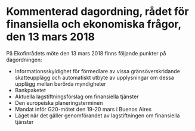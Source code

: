 # Kommenterad dagordning, rådet för finansiella och ekonomiska frågor, den 13 mars 2018

På Ekofinrådets möte den 13 mars 2018 finns följande punkter på dagordningen:

* Informationsskyldighet för förmedlare av vissa gränsöverskridande skatteupplägg och automatiskt utbyte av upplysningar om dessa upplägg mellan berörda myndigheter
* Bankpaketet
* Aktuella lagstiftningsförslag om finansiella tjänster
* Den europeiska planeringsterminen
* Mandat inför G20\-mötet den 19\-20 mars i Buenos Aires
* Läget när det gäller genomförandet av lagstiftningen om finansiella tjänster
